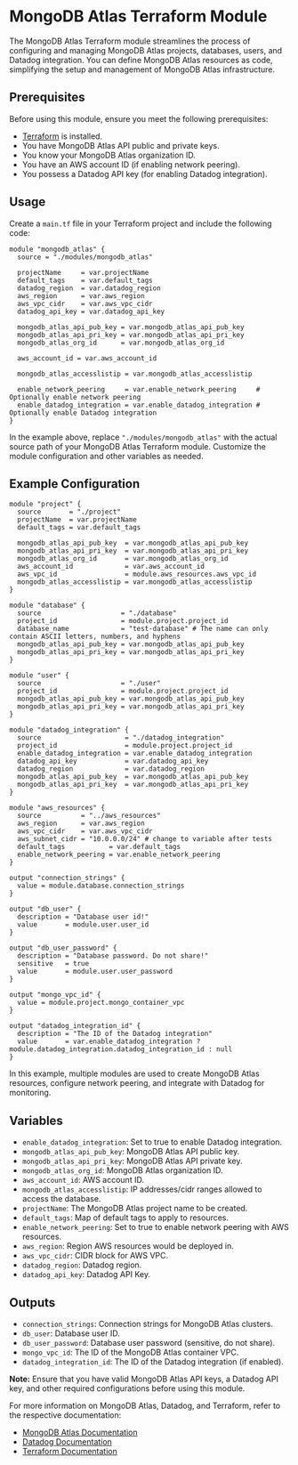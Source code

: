 # MongoDB Atlas Terraform Module

The MongoDB Atlas Terraform module streamlines the process of configuring and managing MongoDB Atlas projects, databases, users, and Datadog integration. You can define MongoDB Atlas resources as code, simplifying the setup and management of MongoDB Atlas infrastructure.

## Prerequisites

Before using this module, ensure you meet the following prerequisites:

- [Terraform](https://www.terraform.io/downloads.html) is installed.
- You have MongoDB Atlas API public and private keys.
- You know your MongoDB Atlas organization ID.
- You have an AWS account ID (if enabling network peering).
- You possess a Datadog API key (for enabling Datadog integration).

## Usage

Create a `main.tf` file in your Terraform project and include the following code:

```hcl
module "mongodb_atlas" {
  source = "./modules/mongodb_atlas"

  projectName     = var.projectName
  default_tags    = var.default_tags
  datadog_region  = var.datadog_region
  aws_region      = var.aws_region
  aws_vpc_cidr    = var.aws_vpc_cidr
  datadog_api_key = var.datadog_api_key 

  mongodb_atlas_api_pub_key = var.mongodb_atlas_api_pub_key
  mongodb_atlas_api_pri_key = var.mongodb_atlas_api_pri_key
  mongodb_atlas_org_id      = var.mongodb_atlas_org_id

  aws_account_id = var.aws_account_id

  mongodb_atlas_accesslistip = var.mongodb_atlas_accesslistip

  enable_network_peering     = var.enable_network_peering     # Optionally enable network peering
  enable_datadog_integration = var.enable_datadog_integration # Optionally enable Datadog integration
}
```

In the example above, replace `"./modules/mongodb_atlas"` with the actual source path of your MongoDB Atlas Terraform module. Customize the module configuration and other variables as needed.

## Example Configuration

```hcl
module "project" {
  source       = "./project"
  projectName  = var.projectName
  default_tags = var.default_tags

  mongodb_atlas_api_pub_key  = var.mongodb_atlas_api_pub_key
  mongodb_atlas_api_pri_key  = var.mongodb_atlas_api_pri_key
  mongodb_atlas_org_id       = var.mongodb_atlas_org_id
  aws_account_id             = var.aws_account_id
  aws_vpc_id                 = module.aws_resources.aws_vpc_id
  mongodb_atlas_accesslistip = var.mongodb_atlas_accesslistip
}

module "database" {
  source                    = "./database"
  project_id                = module.project.project_id
  database_name             = "test-database" # The name can only contain ASCII letters, numbers, and hyphens
  mongodb_atlas_api_pub_key = var.mongodb_atlas_api_pub_key
  mongodb_atlas_api_pri_key = var.mongodb_atlas_api_pri_key
}

module "user" {
  source                    = "./user"
  project_id                = module.project.project_id
  mongodb_atlas_api_pub_key = var.mongodb_atlas_api_pub_key
  mongodb_atlas_api_pri_key = var.mongodb_atlas_api_pri_key
}

module "datadog_integration" {
  source                     = "./datadog_integration"
  project_id                 = module.project.project_id
  enable_datadog_integration = var.enable_datadog_integration
  datadog_api_key            = var.datadog_api_key
  datadog_region             = var.datadog_region
  mongodb_atlas_api_pub_key  = var.mongodb_atlas_api_pub_key
  mongodb_atlas_api_pri_key  = var.mongodb_atlas_api_pri_key
}

module "aws_resources" {
  source          = "../aws_resources"
  aws_region      = var.aws_region
  aws_vpc_cidr    = var.aws_vpc_cidr
  aws_subnet_cidr = "10.0.0.0/24" # change to variable after tests
  default_tags           = var.default_tags
  enable_network_peering = var.enable_network_peering
}

output "connection_strings" {
  value = module.database.connection_strings
}

output "db_user" {
  description = "Database user id!"
  value       = module.user.user_id
}

output "db_user_password" {
  description = "Database password. Do not share!"
  sensitive   = true
  value       = module.user.user_password
}

output "mongo_vpc_id" {
  value = module.project.mongo_container_vpc
}

output "datadog_integration_id" {
  description = "The ID of the Datadog integration"
  value       = var.enable_datadog_integration ? module.datadog_integration.datadog_integration_id : null
}
```

In this example, multiple modules are used to create MongoDB Atlas resources, configure network peering, and integrate with Datadog for monitoring.

## Variables

- `enable_datadog_integration`: Set to true to enable Datadog integration.
- `mongodb_atlas_api_pub_key`: MongoDB Atlas API public key.
- `mongodb_atlas_api_pri_key`: MongoDB Atlas API private key.
- `mongodb_atlas_org_id`: MongoDB Atlas organization ID.
- `aws_account_id`: AWS account ID.
- `mongodb_atlas_accesslistip`: IP addresses/cidr ranges allowed to access the database.
- `projectName`: The MongoDB Atlas project name to be created.
- `default_tags`: Map of default tags to apply to resources.
- `enable_network_peering`: Set to true to enable network peering with AWS resources.
- `aws_region`: Region AWS resources would be deployed in.
- `aws_vpc_cidr`: CIDR block for AWS VPC.
- `datadog_region`: Datadog region.
- `datadog_api_key`: Datadog API Key.

## Outputs

- `connection_strings`: Connection strings for MongoDB Atlas clusters.
- `db_user`: Database user ID.
- `db_user_password`: Database user password (sensitive, do not share).
- `mongo_vpc_id`: The ID of the MongoDB Atlas container VPC.
- `datadog_integration_id`: The ID of the Datadog integration (if enabled).

**Note:** Ensure that you have valid MongoDB Atlas API keys, a Datadog API key, and other required configurations before using this module.

For more information on MongoDB Atlas, Datadog, and Terraform, refer to the respective documentation:

- [MongoDB Atlas Documentation](https://docs.atlas.mongodb.com/)
- [Datadog Documentation](https://docs.datadoghq.com/)
- [Terraform Documentation](https://www.terraform.io/docs/index.html)